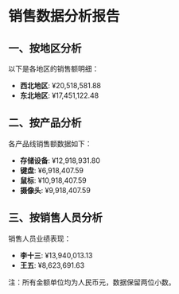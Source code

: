 # 销售数据分析报告

## 一、按地区分析

以下是各地区的销售额明细：

- **西北地区**: ¥20,518,581.88
- **东北地区**: ¥17,451,122.48

## 二、按产品分析

各产品线销售额数据如下：

- **存储设备**: ¥12,918,931.80
- **键盘**: ¥6,918,407.59  
- **鼠标**: ¥10,918,407.59
- **摄像头**: ¥9,918,407.59

## 三、按销售人员分析

销售人员业绩表现：

- **李十三**: ¥13,940,013.13
- **王五**: ¥8,623,691.63

注：所有金额单位均为人民币元，数据保留两位小数。
